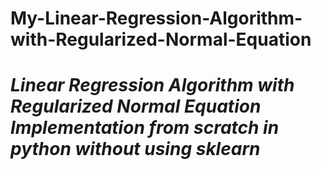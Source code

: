 # My-Linear-Regression-Algorithm-with-Regularized-Normal-Equation
# *Linear Regression Algorithm with Regularized Normal Equation Implementation from scratch in python without using sklearn*
